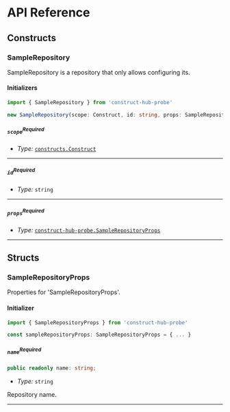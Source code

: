 # API Reference <a name="API Reference"></a>

## Constructs <a name="Constructs"></a>

### SampleRepository <a name="construct-hub-probe.SampleRepository"></a>

SampleRepository is a repository that only allows configuring its.

#### Initializers <a name="construct-hub-probe.SampleRepository.Initializer"></a>

```typescript
import { SampleRepository } from 'construct-hub-probe'

new SampleRepository(scope: Construct, id: string, props: SampleRepositoryProps)
```

##### `scope`<sup>Required</sup> <a name="construct-hub-probe.SampleRepository.parameter.scope"></a>

- *Type:* [`constructs.Construct`](#constructs.Construct)

---

##### `id`<sup>Required</sup> <a name="construct-hub-probe.SampleRepository.parameter.id"></a>

- *Type:* `string`

---

##### `props`<sup>Required</sup> <a name="construct-hub-probe.SampleRepository.parameter.props"></a>

- *Type:* [`construct-hub-probe.SampleRepositoryProps`](#construct-hub-probe.SampleRepositoryProps)

---





## Structs <a name="Structs"></a>

### SampleRepositoryProps <a name="construct-hub-probe.SampleRepositoryProps"></a>

Properties for 'SampleRepositoryProps'.

#### Initializer <a name="[object Object].Initializer"></a>

```typescript
import { SampleRepositoryProps } from 'construct-hub-probe'

const sampleRepositoryProps: SampleRepositoryProps = { ... }
```

##### `name`<sup>Required</sup> <a name="construct-hub-probe.SampleRepositoryProps.property.name"></a>

```typescript
public readonly name: string;
```

- *Type:* `string`

Repository name.

---



